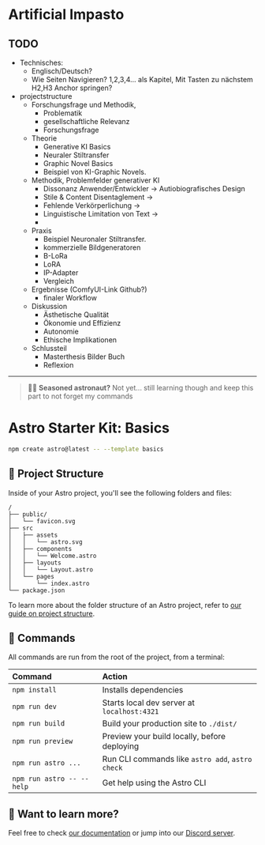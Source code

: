 # Artificial Impasto 

## TODO
- Technisches:
    - Englisch/Deutsch? 
    - Wie Seiten Navigieren? 1,2,3,4... als Kapitel, Mit Tasten zu nächstem H2,H3 Anchor springen? 
- projectstructure
    - Forschungsfrage und Methodik, 
        - Problematik
        - gesellschaftliche Relevanz
        - Forschungsfrage
    - Theorie
        - Generative KI Basics
        - Neuraler Stiltransfer
        - Graphic Novel Basics
        - Beispiel von KI-Graphic Novels.
    - Methodik, Problemfelder generativer KI
        - Dissonanz Anwender/Entwickler -> Autiobiografisches Design
        - Stile & Content Disentaglement -> 
        - Fehlende Verkörperlichung ->
        - Linguistische Limitation von Text ->
        - 
    - Praxis
        - Beispiel Neuronaler Stiltransfer.
        - kommerzielle Bildgeneratoren
        - B-LoRa
        - LoRA
        - IP-Adapter
        - Vergleich
    -  Ergebnisse (ComfyUI-Link Github?)
        - finaler Workflow
    - Diskussion
        - Ästhetische Qualität
        - Ökonomie und Effizienz
        - Autonomie
        - Ethische Implikationen
    - Schlussteil
       - Masterthesis Bilder Buch
       - Reflexion

----

> 🧑‍🚀 **Seasoned astronaut?** Not yet... still learning though and keep this part to not forget my commands

# Astro Starter Kit: Basics

```sh
npm create astro@latest -- --template basics
```

## 🚀 Project Structure

Inside of your Astro project, you'll see the following folders and files:

```text
/
├── public/
│   └── favicon.svg
├── src
│   ├── assets
│   │   └── astro.svg
│   ├── components
│   │   └── Welcome.astro
│   ├── layouts
│   │   └── Layout.astro
│   └── pages
│       └── index.astro
└── package.json
```

To learn more about the folder structure of an Astro project, refer to [our guide on project structure](https://docs.astro.build/en/basics/project-structure/).

## 🧞 Commands

All commands are run from the root of the project, from a terminal:

| Command                   | Action                                           |
| :------------------------ | :----------------------------------------------- |
| `npm install`             | Installs dependencies                            |
| `npm run dev`             | Starts local dev server at `localhost:4321`      |
| `npm run build`           | Build your production site to `./dist/`          |
| `npm run preview`         | Preview your build locally, before deploying     |
| `npm run astro ...`       | Run CLI commands like `astro add`, `astro check` |
| `npm run astro -- --help` | Get help using the Astro CLI                     |

## 👀 Want to learn more?

Feel free to check [our documentation](https://docs.astro.build) or jump into our [Discord server](https://astro.build/chat).
